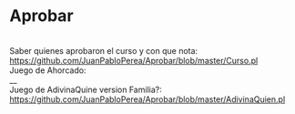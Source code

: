 # Aprobar
<br/>Saber quienes aprobaron el curso y con que nota:
<br/>https://github.com/JuanPabloPerea/Aprobar/blob/master/Curso.pl
<br/>Juego de Ahorcado:
<br/>__
<br/>Juego de AdivinaQuine version Familia?:
<br/>https://github.com/JuanPabloPerea/Aprobar/blob/master/AdivinaQuien.pl

